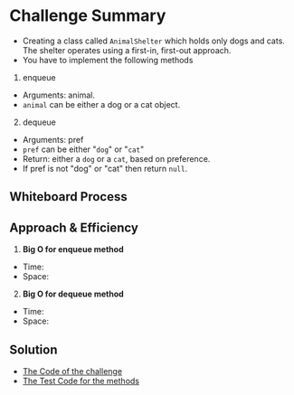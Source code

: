 # Challenge Summary
- Creating a class called `AnimalShelter` which holds only dogs and cats. The shelter operates using a first-in, first-out approach.
- You have to implement the following methods
1. enqueue
- Arguments: animal. 
- `animal` can be either a dog or a cat object.

2. dequeue
- Arguments: pref
- `pref` can be either "`dog`" or "`cat`"
- Return: either a `dog` or a `cat`, based on preference.
- If pref is not "dog" or "cat" then return `null`.

## Whiteboard Process
<!-- Embedded whiteboard image -->

## Approach & Efficiency
1. **Big O for enqueue method**
- Time:
- Space:
2. **Big O for dequeue method**
- Time:
- Space:

## Solution
- [The Code of the challenge](src/main/java/codeChallenge12/AnimalShelter.java)
- [The Test Code for the methods](src/test/java/codeChallenge12/AppTest.java)